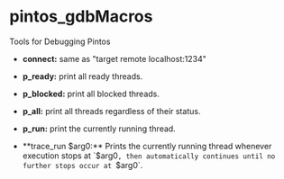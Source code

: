 # pintos_gdbMacros
Tools for Debugging Pintos

- **connect:** same as "target remote localhost:1234"
 
- **p_ready:** print all ready threads.
- **p_blocked:** print all blocked threads.
- **p_all:** print all threads regardless of their status.
- **p_run:** print the currently running thread.
- **trace_run $arg0:** Prints the currently running thread whenever execution stops at `$arg0`, then automatically continues until no further stops occur at `$arg0`.
